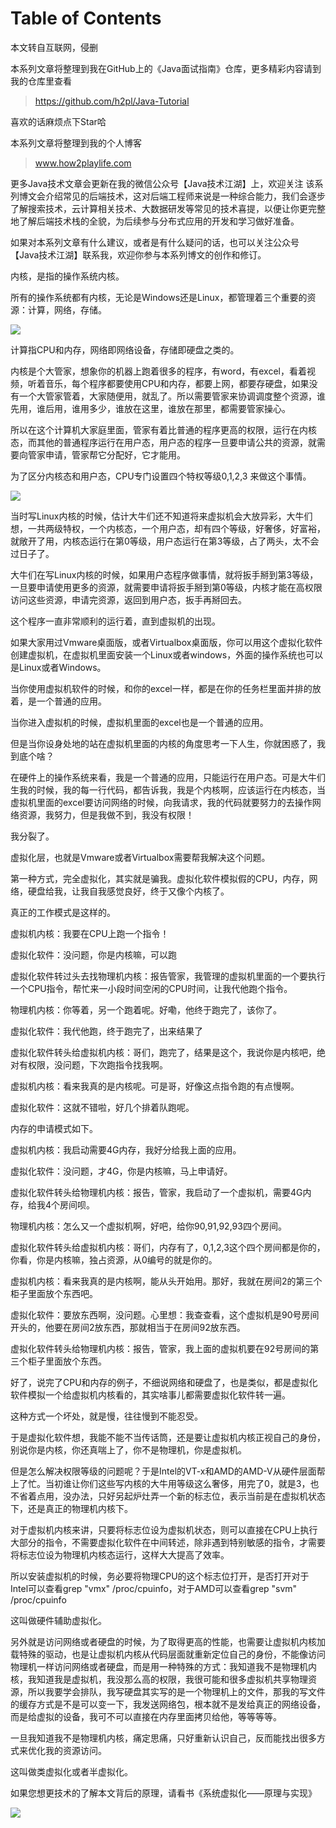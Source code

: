 # Table of Contents



本文转自互联网，侵删

本系列文章将整理到我在GitHub上的《Java面试指南》仓库，更多精彩内容请到我的仓库里查看
> https://github.com/h2pl/Java-Tutorial

喜欢的话麻烦点下Star哈

本系列文章将整理到我的个人博客
> www.how2playlife.com

更多Java技术文章会更新在我的微信公众号【Java技术江湖】上，欢迎关注
该系列博文会介绍常见的后端技术，这对后端工程师来说是一种综合能力，我们会逐步了解搜索技术，云计算相关技术、大数据研发等常见的技术喜提，以便让你更完整地了解后端技术栈的全貌，为后续参与分布式应用的开发和学习做好准备。


如果对本系列文章有什么建议，或者是有什么疑问的话，也可以关注公众号【Java技术江湖】联系我，欢迎你参与本系列博文的创作和修订。

<!-- more -->

内核，是指的操作系统内核。

所有的操作系统都有内核，无论是Windows还是Linux，都管理着三个重要的资源：计算，网络，存储。

![](https://img-blog.csdn.net/20180306202405696)

计算指CPU和内存，网络即网络设备，存储即硬盘之类的。

内核是个大管家，想象你的机器上跑着很多的程序，有word，有excel，看着视频，听着音乐，每个程序都要使用CPU和内存，都要上网，都要存硬盘，如果没有一个大管家管着，大家随便用，就乱了。所以需要管家来协调调度整个资源，谁先用，谁后用，谁用多少，谁放在这里，谁放在那里，都需要管家操心。

所以在这个计算机大家庭里面，管家有着比普通的程序更高的权限，运行在内核态，而其他的普通程序运行在用户态，用户态的程序一旦要申请公共的资源，就需要向管家申请，管家帮它分配好，它才能用。

为了区分内核态和用户态，CPU专门设置四个特权等级0,1,2,3 来做这个事情。

![](https://img-blog.csdn.net/20180306202427394)

当时写Linux内核的时候，估计大牛们还不知道将来虚拟机会大放异彩，大牛们想，一共两级特权，一个内核态，一个用户态，却有四个等级，好奢侈，好富裕，就敞开了用，内核态运行在第0等级，用户态运行在第3等级，占了两头，太不会过日子了。

大牛们在写Linux内核的时候，如果用户态程序做事情，就将扳手掰到第3等级，一旦要申请使用更多的资源，就需要申请将扳手掰到第0等级，内核才能在高权限访问这些资源，申请完资源，返回到用户态，扳手再掰回去。

这个程序一直非常顺利的运行着，直到虚拟机的出现。

如果大家用过Vmware桌面版，或者Virtualbox桌面版，你可以用这个虚拟化软件创建虚拟机，在虚拟机里面安装一个Linux或者windows，外面的操作系统也可以是Linux或者Windows。

当你使用虚拟机软件的时候，和你的excel一样，都是在你的任务栏里面并排的放着，是一个普通的应用。

当你进入虚拟机的时候，虚拟机里面的excel也是一个普通的应用。

但是当你设身处地的站在虚拟机里面的内核的角度思考一下人生，你就困惑了，我到底个啥？

在硬件上的操作系统来看，我是一个普通的应用，只能运行在用户态。可是大牛们生我的时候，我的每一行代码，都告诉我，我是个内核啊，应该运行在内核态，当虚拟机里面的excel要访问网络的时候，向我请求，我的代码就要努力的去操作网络资源，我努力，但是我做不到，我没有权限！

我分裂了。

虚拟化层，也就是Vmware或者Virtualbox需要帮我解决这个问题。

第一种方式，完全虚拟化，其实就是骗我。虚拟化软件模拟假的CPU，内存，网络，硬盘给我，让我自我感觉良好，终于又像个内核了。

真正的工作模式是这样的。

虚拟机内核：我要在CPU上跑一个指令！

虚拟化软件：没问题，你是内核嘛，可以跑

虚拟化软件转过头去找物理机内核：报告管家，我管理的虚拟机里面的一个要执行一个CPU指令，帮忙来一小段时间空闲的CPU时间，让我代他跑个指令。

物理机内核：你等着，另一个跑着呢。好嘞，他终于跑完了，该你了。

虚拟化软件：我代他跑，终于跑完了，出来结果了

虚拟化软件转头给虚拟机内核：哥们，跑完了，结果是这个，我说你是内核吧，绝对有权限，没问题，下次跑指令找我啊。

虚拟机内核：看来我真的是内核呢。可是哥，好像这点指令跑的有点慢啊。

虚拟化软件：这就不错啦，好几个排着队跑呢。

内存的申请模式如下。

虚拟机内核：我启动需要4G内存，我好分给我上面的应用。

虚拟化软件：没问题，才4G，你是内核嘛，马上申请好。

虚拟化软件转头给物理机内核：报告，管家，我启动了一个虚拟机，需要4G内存，给我4个房间呗。

物理机内核：怎么又一个虚拟机啊，好吧，给你90,91,92,93四个房间。

虚拟化软件转头给虚拟机内核：哥们，内存有了，0,1,2,3这个四个房间都是你的，你看，你是内核嘛，独占资源，从0编号的就是你的。

虚拟机内核：看来我真的是内核啊，能从头开始用。那好，我就在房间2的第三个柜子里面放个东西吧。

虚拟化软件：要放东西啊，没问题。心里想：我查查看，这个虚拟机是90号房间开头的，他要在房间2放东西，那就相当于在房间92放东西。

虚拟化软件转头给物理机内核：报告，管家，我上面的虚拟机要在92号房间的第三个柜子里面放个东西。

好了，说完了CPU和内存的例子，不细说网络和硬盘了，也是类似，都是虚拟化软件模拟一个给虚拟机内核看的，其实啥事儿都需要虚拟化软件转一遍。

这种方式一个坏处，就是慢，往往慢到不能忍受。

于是虚拟化软件想，我能不能不当传话筒，还是要让虚拟机内核正视自己的身份，别说你是内核，你还真喘上了，你不是物理机，你是虚拟机。

但是怎么解决权限等级的问题呢？于是Intel的VT-x和AMD的AMD-V从硬件层面帮上了忙。当初谁让你们这些写内核的大牛用等级这么奢侈，用完了0，就是3，也不省着点用，没办法，只好另起炉灶弄一个新的标志位，表示当前是在虚拟机状态下，还是真正的物理机内核下。

对于虚拟机内核来讲，只要将标志位设为虚拟机状态，则可以直接在CPU上执行大部分的指令，不需要虚拟化软件在中间转述，除非遇到特别敏感的指令，才需要将标志位设为物理机内核态运行，这样大大提高了效率。

所以安装虚拟机的时候，务必要将物理CPU的这个标志位打开，是否打开对于Intel可以查看grep "vmx" /proc/cpuinfo，对于AMD可以查看grep "svm" /proc/cpuinfo

这叫做硬件辅助虚拟化。

另外就是访问网络或者硬盘的时候，为了取得更高的性能，也需要让虚拟机内核加载特殊的驱动，也是让虚拟机内核从代码层面就重新定位自己的身份，不能像访问物理机一样访问网络或者硬盘，而是用一种特殊的方式：我知道我不是物理机内核，我知道我是虚拟机，我没那么高的权限，我很可能和很多虚拟机共享物理资源，所以我要学会排队，我写硬盘其实写的是一个物理机上的文件，那我的写文件的缓存方式是不是可以变一下，我发送网络包，根本就不是发给真正的网络设备，而是给虚拟的设备，我可不可以直接在内存里面拷贝给他，等等等等。

一旦我知道我不是物理机内核，痛定思痛，只好重新认识自己，反而能找出很多方式来优化我的资源访问。

这叫做类虚拟化或者半虚拟化。

如果您想更技术的了解本文背后的原理，请看书《系统虚拟化——原理与实现》

![](https://img-blog.csdn.net/20180306202439418)
